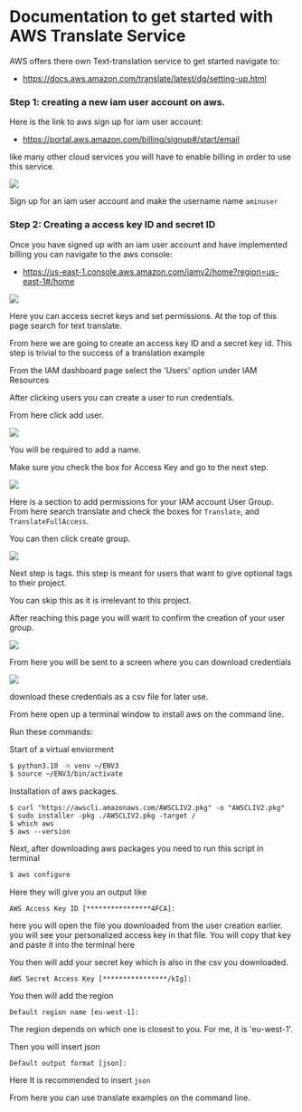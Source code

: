 # Documentation to get started with AWS Translate Service

AWS offers there own Text-translation service to get started navigate
to:

* <https://docs.aws.amazon.com/translate/latest/dg/setting-up.html>

### Step 1: creating a new iam user account on aws.

Here is the link to aws sign up for iam user account:

* <https://portal.aws.amazon.com/billing/signup#/start/email>

like many other cloud services you will have to enable billing in
order to use this service.



![](images/a1.png)

Sign up for an iam user account and make the username name `aminuser`

### Step 2: Creating a access key ID and secret ID

Once you have signed up with an iam user account and have implemented
billing you can navigate to the aws console:

* <https://us-east-1.console.aws.amazon.com/iamv2/home?region=us-east-1#/home>

![](images/a3.png)

Here you can access secret keys and set permissions.
At the top of this page search for text translate.

From here we are going to create an access key ID and a secret key id.
This step is trivial to the success of a translation example

From the IAM dashboard page select the 'Users' option under IAM
Resources

After clicking users you can create a user to run credentials.

From here click add user.

![](images/a4.png)

You will be required to add a name.

Make sure you check the box for Access Key and go to the next step.


![](images/a5.png)

Here is a section to add permissions for your IAM account User Group.
From here search translate and check the boxes for `Translate`, and
`TranslateFullAccess`.

You can then click create group.

![](images/a6.png)

Next step is tags. this step is meant for users that want to give
optional tags to their project.

You can skip this as it is irrelevant to this project.

After reaching this page you will want to confirm the creation of your
user group.

![](images/a7.png)

From here you will be sent to a screen where you can download
credentials


![](images/a8.png)

download these credentials as a csv file for later use.

From here open up a terminal window to install aws on the command
line.

Run these commands:

Start of a virtual enviorment

```bash
$ python3.10 -m venv ~/ENV3
$ source ~/ENV3/bin/activate
```


Installation of aws packages.

```
$ curl "https://awscli.amazonaws.com/AWSCLIV2.pkg" -o "AWSCLIV2.pkg"
$ sudo installer -pkg ./AWSCLIV2.pkg -target /
$ which aws
$ aws --version
```

Next, after downloading aws packages you need to run this script in
terminal

```bash
$ aws configure
```

Here they will give you an output like

```AWS Access Key ID [****************4FCA]:```

here you will open the file you downloaded from the user creation
earlier.  you will see your personalized access key in that file. You
will copy that key and paste it into the terminal here

You then will add your secret key which is also in the csv you
downloaded.

```AWS Secret Access Key [****************/kIg]: ```

You then will add the region

```Default region name [eu-west-1]: ``` 

The region depends on which one is closest to you. For me, it is
'eu-west-1'.

Then you will insert json

```Default output format [json]:``` 

Here It is recommended to insert `json`

From here you can use translate examples on the command line.




